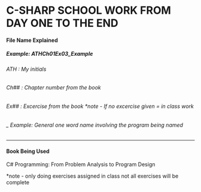 # C-SHARP SCHOOL WORK FROM DAY ONE TO THE END

#### File Name Explained 
##### Example: ATHCh01Ex03_Example
###### ATH : My initials
###### Ch## : Chapter number from the book
###### Ex## : Excercise from the book *note - If no excercise given = in class work
###### _ Example: General one word name involving the program being named 

<hr>

#### Book Being Used 
C# Programming: From Problem Analysis to Program Design

*note - only doing exercises assigned in class not all exercises will be complete 
